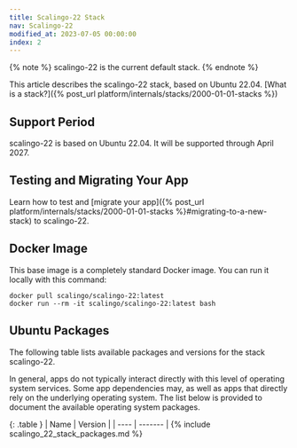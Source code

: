 ```yaml
---
title: Scalingo-22 Stack
nav: Scalingo-22
modified_at: 2023-07-05 00:00:00
index: 2
---
```


{% note %}
scalingo-22 is the current default stack.
{% endnote %}

This article describes the scalingo-22 stack, based on Ubuntu 22.04. [What is a stack?]({% post_url platform/internals/stacks/2000-01-01-stacks %})

## Support Period

scalingo-22 is based on Ubuntu 22.04. It will be supported through April 2027.

## Testing and Migrating Your App

Learn how to test and [migrate your app]({% post_url platform/internals/stacks/2000-01-01-stacks %}#migrating-to-a-new-stack) to scalingo-22.

## Docker Image

This base image is a completely standard Docker image. You can run it locally with this command:

```
docker pull scalingo/scalingo-22:latest
docker run --rm -it scalingo/scalingo-22:latest bash
```

## Ubuntu Packages

The following table lists available packages and versions for the stack scalingo-22.

In general, apps do not typically interact directly with this level of operating system services. Some app dependencies may, as well as apps that directly rely on the underlying operating system. The list below is provided to document the available operating system packages.

<div class="overflow-horizontal-content" markdown="1">
{: .table }
| Name | Version |
| ---- | ------- |
{% include scalingo_22_stack_packages.md %}
</div>
